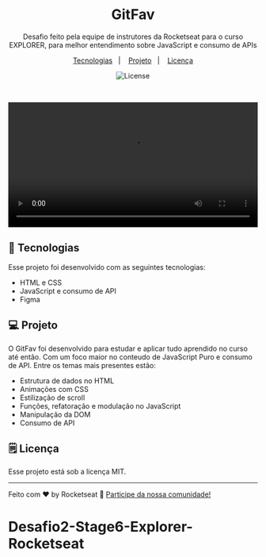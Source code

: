 <h1 align="center"> GitFav</h1>

<p align="center">Desafio feito pela equipe de instrutores da Rocketseat para o curso EXPLORER, para melhor entendimento sobre JavaScript e consumo de APIs <br/>

<p align="center">
  <a href="#-tecnologias">Tecnologias</a>&nbsp;&nbsp;&nbsp;|&nbsp;&nbsp;&nbsp;
  <a href="#-projeto">Projeto</a>&nbsp;&nbsp;&nbsp;|&nbsp;&nbsp;&nbsp;
  <a href="#memo-licença">Licença</a>
</p>

<p align="center">
  <img alt="License" src="https://img.shields.io/static/v1?label=license&message=MIT&color=49AA26&labelColor=000000">
</p>

<br>

<p align="center">
  <video alt="Projeto GitFav" src=".github\README.mp4" width="100%">
</p>

## 🚀 Tecnologias

Esse projeto foi desenvolvido com as seguintes tecnologias:

- HTML e CSS
- JavaScript e consumo de API
- Figma

## 💻 Projeto

O GitFav foi desenvolvido para estudar e aplicar tudo aprendido no curso até então. Com um foco maior no conteudo de JavaScript Puro e consumo de API. Entre os temas mais presentes estão:

- Estrutura de dados no HTML
- Animações com CSS
- Estilização de scroll
- Funções, refatoração e modulação no JavaScript
- Manipulação da DOM
- Consumo de API

## 🗒️ Licença

Esse projeto está sob a licença MIT.

---

Feito com ♥ by Rocketseat 👋 [Participe da nossa comunidade!](https://discord.gg/rocketseat)

# Desafio2-Stage6-Explorer-Rocketseat
